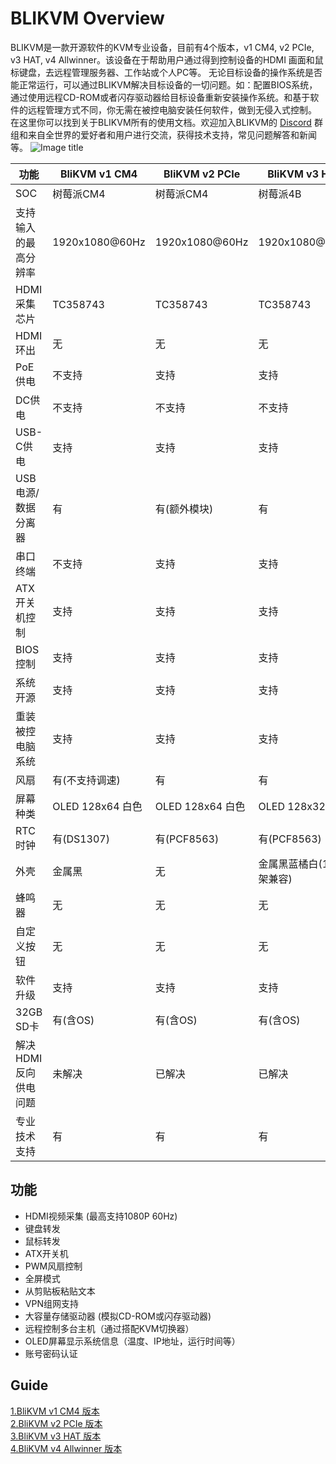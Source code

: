 # BLIKVM Overview
BLIKVM是一款开源软件的KVM专业设备，目前有4个版本，v1 CM4, v2 PCIe, v3 HAT, v4 Allwinner。该设备在于帮助用户通过得到控制设备的HDMI
画面和鼠标键盘，去远程管理服务器、工作站或个人PC等。 无论目标设备的操作系统是否能正常运行，可以通过BLIKVM解决目标设备的一切问题。如：配置BIOS系统，通过使用远程CD-ROM或者闪存驱动器给目标设备重新安装操作系统。和基于软件的远程管理方式不同，你无需在被控电脑安装任何软件，做到无侵入式控制。
在这里你可以找到关于BLIKVM所有的使用文档。欢迎加入BLIKVM的
[Discord](https://discord.com/invite/9Y374gUF6C) 群组和来自全世界的爱好者和用户进行交流，获得技术支持，常见问题解答和新闻等。
![Image title](assets/images/version_all.png)

|功能|BliKVM v1 CM4|BliKVM v2 PCIe|BliKVM v3 HAT|BliKVM v4 H616|
|-|-|-|-|-|
|SOC|树莓派CM4| 树莓派CM4|树莓派4B|全志H616|
|支持输入的最高分辨率| 1920x1080@60Hz|1920x1080@60Hz|1920x1080@50Hz|3840x2160@30Hz|
|HDMI采集芯片|TC358743|TC358743|TC358743|MS2131|
|HDMI环出|无|无|无|有|
|PoE供电|不支持|支持|支持|支持|
|DC供电|不支持|不支持|不支持|支持|
|USB-C供电|支持|支持|支持|支持|
|USB电源/数据分离器|有|有(额外模块)|有|有|
|串口终端|不支持|支持|支持|支持|
|ATX开关机控制|支持|支持|支持|支持|
|BIOS控制|支持|支持|支持|支持|
|系统开源|支持|支持|支持|支持|
|重装被控电脑系统|支持|支持|支持|支持|
|风扇|有(不支持调速)|有|有|可配(默认配散热片)|
|屏幕种类|OLED 128x64 白色|OLED 128x64 白色|OLED 128x32 白色|LCD 240x240 彩色|
|RTC时钟|有(DS1307)|有(PCF8563)|有(PCF8563)|有(PCF8563)|
|外壳|金属黑|无|金属黑蓝橘白(1U机架兼容)|金属黑(1U机架兼容)|
|蜂鸣器|无|无|无|有|
|自定义按钮|无|无|无|有|
|软件升级|支持|支持|支持|支持|
|32GB SD卡|有(含OS)|有(含OS)|有(含OS)|有(含OS)|
|解决HDMI反向供电问题|未解决|已解决|已解决|已解决|
|专业技术支持|有|有|有|有|

## **功能**
* HDMI视频采集 (最高支持1080P 60Hz)  
* 键盘转发  
* 鼠标转发
* ATX开关机  
* PWM风扇控制 
* 全屏模式  
* 从剪贴板粘贴文本 
* VPN组网支持 
* 大容量存储驱动器 (模拟CD-ROM或闪存驱动器)  
* 远程控制多台主机（通过搭配KVM切换器）
* OLED屏幕显示系统信息（温度、IP地址，运行时间等）
* 账号密码认证

## **Guide**
[1.BliKVM v1 CM4 版本 ](./BLIKVM-CM4-guide.md)  
[2.BliKVM v2 PCIe 版本 ](./BLIKVM-PCIE-guide-zh.md)  
[3.BliKVM v3 HAT 版本 ](./BLIKVM-HAT-guide.md)  
[4.BliKVM v4 Allwinner 版本 ](./BliKVM-v4-guide.md)   
  

